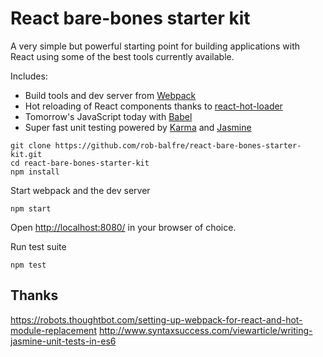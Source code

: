 React bare-bones starter kit
=========================

A very simple but powerful starting point for building applications with React using some of the best tools currently available.

Includes:

* Build tools and dev server from [Webpack](http://webpack.github.io/)
* Hot reloading of React components thanks to [react-hot-loader](https://github.com/gaearon/react-hot-loader)
* Tomorrow's JavaScript today with [Babel](http://babeljs.io/)
* Super fast unit testing powered by [Karma](http://karma-runner.github.io/0.13/index.html) and [Jasmine](http://jasmine.github.io/)

```
git clone https://github.com/rob-balfre/react-bare-bones-starter-kit.git
cd react-bare-bones-starter-kit
npm install
```

Start webpack and the dev server
```
npm start
```
Open [http://localhost:8080/](http://localhost:8080/) in your browser of choice.


Run test suite
```
npm test
```


## Thanks

https://robots.thoughtbot.com/setting-up-webpack-for-react-and-hot-module-replacement
http://www.syntaxsuccess.com/viewarticle/writing-jasmine-unit-tests-in-es6